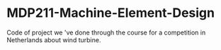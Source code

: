 # MDP211-Machine-Element-Design
Code of project we 've done through the course for a competition in Netherlands about wind turbine.
